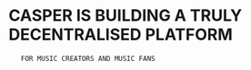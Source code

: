 # CASPER IS BUILDING A TRULY DECENTRALISED PLATFORM 
       FOR MUSIC CREATORS AND MUSIC FANS

      

